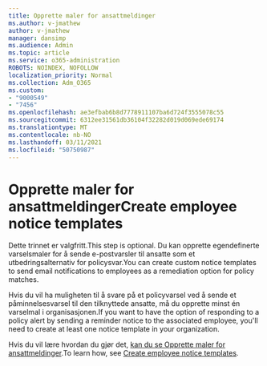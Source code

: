 ```yaml
---
title: Opprette maler for ansattmeldinger
ms.author: v-jmathew
author: v-jmathew
manager: dansimp
ms.audience: Admin
ms.topic: article
ms.service: o365-administration
ROBOTS: NOINDEX, NOFOLLOW
localization_priority: Normal
ms.collection: Adm_O365
ms.custom:
- "9000549"
- "7456"
ms.openlocfilehash: ae3efbab6b8d7778911107ba6d724f3555078c55
ms.sourcegitcommit: 6312ee31561db36104f32282d019d069ede69174
ms.translationtype: MT
ms.contentlocale: nb-NO
ms.lasthandoff: 03/11/2021
ms.locfileid: "50750987"
---
```

# <a name="create-employee-notice-templates"></a><span data-ttu-id="13c4b-102">Opprette maler for ansattmeldinger</span><span class="sxs-lookup"><span data-stu-id="13c4b-102">Create employee notice templates</span></span>

<span data-ttu-id="13c4b-103">Dette trinnet er valgfritt.</span><span class="sxs-lookup"><span data-stu-id="13c4b-103">This step is optional.</span></span> <span data-ttu-id="13c4b-104">Du kan opprette egendefinerte varselsmaler for å sende e-postvarsler til ansatte som et utbedringsalternativ for policysvar.</span><span class="sxs-lookup"><span data-stu-id="13c4b-104">You can create custom notice templates to send email notifications to employees as a remediation option for policy matches.</span></span>

<span data-ttu-id="13c4b-105">Hvis du vil ha muligheten til å svare på et policyvarsel ved å sende et påminnelsesvarsel til den tilknyttede ansatte, må du opprette minst én varselmal i organisasjonen.</span><span class="sxs-lookup"><span data-stu-id="13c4b-105">If you want to have the option of responding to a policy alert by sending a reminder notice to the associated employee, you'll need to create at least one notice template in your organization.</span></span>

<span data-ttu-id="13c4b-106">Hvis du vil lære hvordan du gjør det, [kan du se Opprette maler for ansattmeldinger](https://go.microsoft.com/fwlink/?linkid=2129080).</span><span class="sxs-lookup"><span data-stu-id="13c4b-106">To learn how, see [Create employee notice templates](https://go.microsoft.com/fwlink/?linkid=2129080).</span></span>
